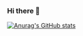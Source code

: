 ### Hi there 👋

[![Anurag's GitHub stats](https://github-readme-stats.vercel.app/api?username=ADarsiKorushe&theme=jolly)](https://github.com/ADarsiKorushe/github-readme-stats)

<!--
**ADarsiKorushe/ADarsiKorushe** is a ✨ _special_ ✨ repository because its `README.md` (this file) appears on your GitHub profile.

Here are some ideas to get you started:

- 🔭 I’m currently working on ...
- 🌱 I’m currently learning ...
- 👯 I’m looking to collaborate on ...
- 🤔 I’m looking for help with ...
- 💬 Ask me about ...
- 📫 How to reach me: ...
- 😄 Pronouns: ...
- ⚡ Fun fact: ...
-->
